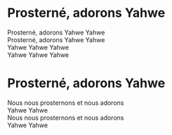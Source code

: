 # Prosterné, adorons Yahwe  
Prosterné, adorons Yahwe Yahwe  
Prosterné, adorons Yahwe Yahwe  
Yahwe Yahwe Yahwe  
Yahwe Yahwe Yahwe  

# Prosterné, adorons Yahwe  
Nous nous prosternons et nous adorons  
Yahwe Yahwe  
Nous nous prosternons et nous adorons  
Yahwe Yahwe  

